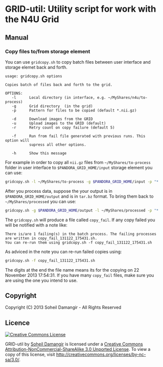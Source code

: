 GRID-util: Utility script for work with the N4U Grid
=======

Manual
-------
### Copy files to/from storage element

You can use `gridcopy.sh` to copy batch files between user interface and storage elemet back and forth.

```
usage: gridcopy.sh options

Copies batch of files back and forth to the grid.

OPTIONS:
   -l      Local directory (in interface, e.g. ~/MyShares/n4u/to-process)
   -g      Grid directory  (in the grid)
   -p      Pattern for files to be copied (default *.nii.gz)

   -d      Download images from the GRID
   -u      Upload images to the GRID (default)
   -r      Retry count on copy failure (default 5)
   
   -f      Run from fail file generated with previous runs. This option will 
           supress all other options.
   
   -h      Show this message
```

For example in order to copy all `nii.gz` files from `~/MyShares/to-process` folder in user interface to `$PANDORA_GRID_HOME/input` storage element you can use:
```bash
gridcopy.sh -l ~/MyShares/to-process -g $PANDORA_GRID_HOME/input -p "*.nii.gz" -u
```

After you process data, suppose the your output is in `$PANDORA_GRID_HOME/output` and is in `tar.bz` format. To bring them back to `~/MyShares/processed` you can use:
```bash
gridcopy.sh -g $PANDORA_GRID_HOME/output -l ~/MyShares/processed -p "*.tar.bz" -d
```
The `gridcopy.sh` will produce a file called `copy_fail`. If any copy failed you will be notified with a note like:
```
There is/are 1 failing(s) in the batch process. The failing processes are written in copy_fail_131122_175431.sh.                                                                                                                                        
You can re-run them using gridcopy.sh -f copy_fail_131122_175431.sh
```

As adviced in the note you can re-run failed copies using:
```bash
gridcopy.sh -f copy_fail_131122_175431.sh
```

The digits at the end the file name means its for the copying on 22 November 2013 17:54:31. If you have many `copy_fail` files, make sure you are using the one you intend to use.

Copyright
-------
Copyright (C) 2013 Soheil Damangir - All Rights Reserved

Licence
-------
[![Creative Commons License](http://i.creativecommons.org/l/by-nc-sa/3.0/88x31.png "Creative Commons License")](http://creativecommons.org/licenses/by-nc-nd/3.0/)

GRID-util by [Soheil Damangir](http://www.linkedin.com/in/soheildamangir) is licensed under a [Creative Commons Attribution-NonCommercial-ShareAlike 3.0 Unported License](http://creativecommons.org/licenses/by-nc-sa/3.0/). To view a copy of this license, visit http://creativecommons.org/licenses/by-nc-sa/3.0/.


